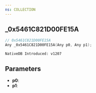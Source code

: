 ```yaml
---
ns: COLLECTION
---
```

## _0x5461C821D00FE15A

```c
// 0x5461C821D00FE15A
Any _0x5461C821D00FE15A(Any p0, Any p1);
```

```
NativeDB Introduced: v1207
```

## Parameters
* **p0**:
* **p1**:
